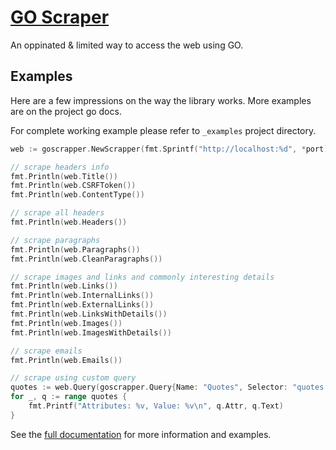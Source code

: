 # [GO Scraper]()

An oppinated & limited way to access the web using GO.

## Examples

Here are a few impressions on the way the library works. More examples are on the project go docs.

For complete working example please refer to `_examples` project directory.
```go
web := goscrapper.NewScrapper(fmt.Sprintf("http://localhost:%d", *port))

// scrape headers info
fmt.Println(web.Title())
fmt.Println(web.CSRFToken())
fmt.Println(web.ContentType())

// scrape all headers
fmt.Println(web.Headers())

// scrape paragraphs
fmt.Println(web.Paragraphs())
fmt.Println(web.CleanParagraphs())

// scrape images and links and commonly interesting details
fmt.Println(web.Links())
fmt.Println(web.InternalLinks())
fmt.Println(web.ExternalLinks())
fmt.Println(web.LinksWithDetails())
fmt.Println(web.Images())
fmt.Println(web.ImagesWithDetails())

// scrape emails
fmt.Println(web.Emails())

// scrape using custom query
quotes := web.Query(goscrapper.Query{Name: "Quotes", Selector: "quotes p"})
for _, q := range quotes {
    fmt.Printf("Attributes: %v, Value: %v\n", q.Attr, q.Text)
}
```

See the [full documentation]() for more information and examples.
